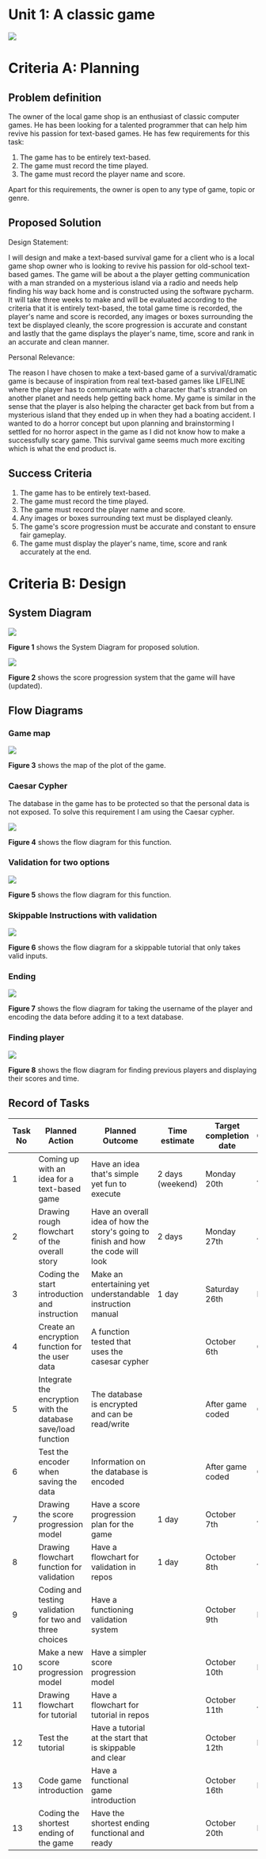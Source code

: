 # Unit 1: A classic game 
![](game.gif)

# Criteria A: Planning

## Problem definition

The owner of the local game shop is an enthusiast of classic computer games. He has been looking for a talented programmer that can help him revive his passion for text-based games. He has few requirements for this task:

1. The game has to be entirely text-based.
2. The game must record the time played.
3. The game must record the player name and score.



Apart for this requirements, the owner is open to any type of game, topic or genre.

## Proposed Solution

Design Statement:

I will design and make a text-based survival game for a client who is a local game shop owner who is looking to revive his passion for old-school text-based games. The game will be about a the player getting communication with a man stranded on a mysterious island via a radio and needs help finding his way back home and is constructed using the software pycharm. It will take three weeks to make and will be evaluated according to the criteria that it is entirely text-based, the total game time is recorded, the player's name and score is recorded, any images or boxes surrounding the text be displayed cleanly, the score progression is accurate and constant and lastly that the game displays the player's name, time, score and rank in an accurate and clean manner. 

Personal Relevance:

The reason I have chosen to make a text-based game of a survival/dramatic game is because of inspiration from real text-based games like LIFELINE where the player has to communicate with a character that's stranded on another planet and needs help getting back home. My game is similar in the sense that the player is also helping the character get back from but from a mysterious island that they ended up in when they had a boating accident. I wanted to do a horror concept but upon planning and brainstorming I settled for no horror aspect in the game as I did not know how to make a successfully scary game. This survival game seems much more exciting which is what the end product is. 

## Success Criteria

1. The game has to be entirely text-based.
2. The game must record the time played.
3. The game must record the player name and score.
4. Any images or boxes surrounding text must be displayed cleanly. 
5. The game's score progression must be accurate and constant to ensure fair gameplay.
6. The game must display the player's name, time, score and rank accurately at the end. 

# Criteria B: Design

## System Diagram
![](Diagram.png)

**Figure 1** shows the System Diagram for proposed solution.

![](newScore.png)

**Figure 2** shows the score progression system that the game will have (updated).

## Flow Diagrams

### Game map
![](game_plot.png)

**Figure 3** shows the map of the plot of the game.

### Caesar Cypher

The database in the game has to be protected so that the personal data is not exposed. To solve this requirement I am using the Caesar cypher.

![](caesar_encoder.png)

**Figure 4** shows the flow diagram for this function.

### Validation for two options

![](validation_function.png)

**Figure 5** shows the flow diagram for this function.

### Skippable Instructions with validation

![](instruction.png)

**Figure 6** shows the flow diagram for a skippable tutorial that only takes valid inputs.

### Ending 

  ![](ending.png)
  
  **Figure 7** shows the flow diagram for taking the username of the player and encoding the data before adding it to a text database.
  
### Finding player

![](find.png)

**Figure 8** shows the flow diagram for finding previous players and displaying their scores and time.

## Record of Tasks
| Task No | Planned Action                                                | Planned Outcome                                                                    | Time estimate    | Target completion date | Criterion |
|---------|---------------------------------------------------------------|------------------------------------------------------------------------------------|------------------|------------------------|-----------|
| 1       | Coming up with an idea for a text-based game                  | Have an idea that's simple yet fun to execute                                      | 2 days (weekend) | Monday 20th            | A         |
| 2       | Drawing rough flowchart of the overall story                  | Have an overall idea of how the story's going to finish and how the code will look | 2 days           | Monday 27th            | A         |
| 3       | Coding the start introduction and instruction                 | Make an entertaining yet understandable instruction manual                         | 1 day            | Saturday 26th          | B         |
| 4       | Create an encryption function for the user data               | A function tested that uses the casesar cypher                                     |                  | October 6th            | C         |
| 5       | Integrate the encryption with the database save/load function | The database is encrypted and can be read/write                                    |                  | After game coded       | C         |
| 6       | Test the encoder when saving the data                         | Information on the database is encoded                                             |                  | After game coded       | C         |
| 7       | Drawing the score progression model                           | Have a score progression plan for the game                                         | 1 day            | October 7th            | A         |
| 8       | Drawing flowchart function for validation                     | Have a flowchart for validation in repos                                           | 1 day            | October 8th            | A         |
| 9       | Coding and testing validation for two and three choices       | Have a functioning validation system                                               |                  | October 9th            | B         |
| 10      | Make a new score progression model                            | Have a simpler score progression model                                             |                  | October 10th           | B         |
| 11      | Drawing flowchart for tutorial                                | Have a flowchart for tutorial in repos                                             |                  | October 11th           | A         |
| 12      | Test the tutorial                                             | Have a tutorial at the start that is skippable and clear                           |                  | October 12th           | B         |
| 13      | Code game introduction                                        | Have a functional game introduction                                                |                  | October 16th           | B         |
| 13      | Coding the shortest ending of the game                        | Have the shortest ending functional and ready                                      |                  | October 20th           | B         |
